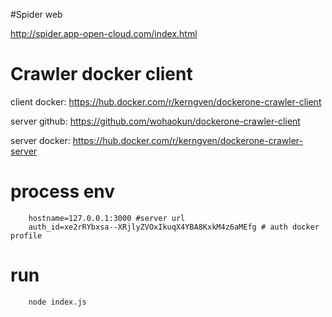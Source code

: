 #Spider web

http://spider.app-open-cloud.com/index.html


# Crawler docker client

client docker: https://hub.docker.com/r/kerngven/dockerone-crawler-client

server github: https://github.com/wohaokun/dockerone-crawler-client

server docker: https://hub.docker.com/r/kerngven/dockerone-crawler-server

# process env

```
	hostname=127.0.0.1:3000 #server url
	auth_id=xe2rRYbxsa--XRjlyZVOxIkuqX4YBA8KxkM4z6aMEfg # auth docker profile

```

# run
```
	node index.js
```